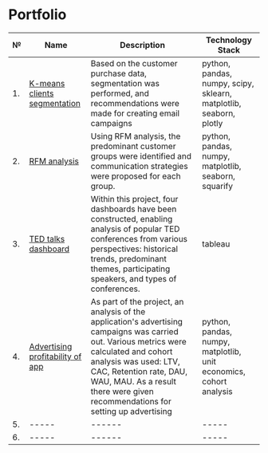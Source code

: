 # Portfolio
| №  |  Name | Description | Technology Stack | 
| -- | ----- |------------ |----------------- |
| 1. | [K-means clients segmentation](https://github.com/OstroPolli/Portfolio/tree/main/K-means_segmentation) | Based on the customer purchase data, segmentation was performed, and recommendations were made for creating email campaigns |python, pandas, numpy, scipy, sklearn, matplotlib, seaborn, plotly |
| 2. | [RFM analysis](https://github.com/OstroPolli/Portfolio/tree/main/RFM)  | Using RFM analysis, the predominant customer groups were identified and communication strategies were proposed for each group. |python, pandas, numpy, matplotlib, seaborn, squarify |
| 3. | [TED talks dashboard](https://github.com/OstroPolli/Portfolio/tree/main/TED%20talks%20dashboard) | Within this project, four dashboards have been constructed, enabling analysis of popular TED conferences from various perspectives: historical trends, predominant themes, participating speakers, and types of conferences.| tableau|
| 4. | [Advertising profitability of app](https://github.com/OstroPolli/Portfolio/tree/main/advertising%20profitability)| As part of the project, an analysis of the application's advertising campaigns was carried out. Various metrics were calculated and cohort analysis was used: LTV, CAC, Retention rate, DAU, WAU, MAU. As a result there were given recommendations for setting up advertising| python, pandas, numpy, matplotlib, unit economics, cohort analysis|
| 5. | ----- | ------| -----|
| 6. | ----- | ------| -----|
